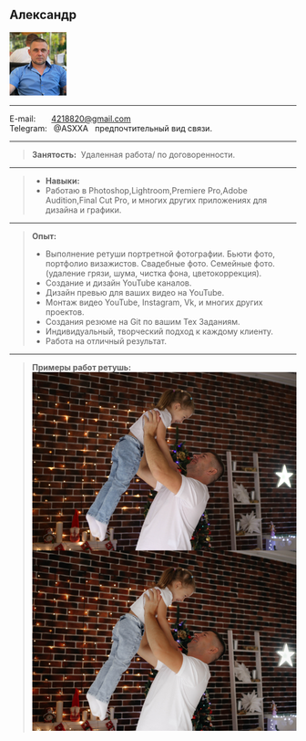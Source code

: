  
## Александр


![Header](https://github.com/RNDASX/portfolio/blob/main/ava/IMG_0649%20(1).jpg)
 
           
-------------------     ----------------------------
E-mail:&nbsp;&nbsp;&nbsp;&nbsp;&nbsp; &nbsp;4218820@gmail.com
<br>Telegram: &nbsp; @ASXXA &nbsp; предпочтительный вид связи.
-------------------     ----------------------------

> **Занятость:** &nbsp;Удаленная работа/ по договоренности.
----------
 > * **Навыки:**
> * Работаю в Photoshop,Lightroom,Premiere Pro,Adobe Audition,Final Cut Pro, и многих других приложениях для дизайна и графики.

----------

> **Опыт:**
> * Выполнение ретуши портретной фотографии.&nbsp;Бьюти фото, портфолио визажистов.&nbsp;Свадебные фото.&nbsp;Семейные фото.(удаление грязи,&nbsp;шума,&nbsp;чистка фона,&nbsp;цветокоррекция).
> * Создание и дизайн YouTube каналов.
> * Дизайн превью для ваших видео на YouTube.
> * Монтаж видео YouTube, Instagram, Vk, и многих других проектов.
> * Создания резюме на Git по вашим Тех Заданиям.
> * Индивидуальный, творческий подход к каждому клиенту. 
> * Работа на отличный результат. 
----------
> **Примеры работ ретушь:**
<br>![Collage](https://github.com/RNDASX/portfolio/blob/main/Portfolio%20retouching/(Collage%20before%20and%20after)%20%D0%9A%D0%BE%D0%BB%D0%BB%D0%B0%D0%B6%20%D0%B4%D0%BE-%D0%BF%D0%BE%D1%81%D0%BB%D0%B5/IMG_0456.jpg)










